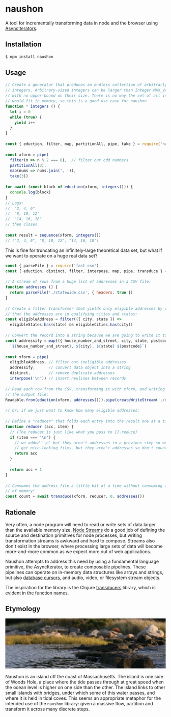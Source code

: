 # naushon

A tool for incrementally transforming data in node and the browser using [AsyncIterators].

## Installation

```sh
$ npm install naushon
```

## Usage

```js
// Create a generator that produces an endless collection of arbitrarly-large
// integers. Arbitrary-sized integers can be larger than Integer.MAX_VALUE,
// with no upper-bound on their size. There is no way the set of all integers
// would fit in memory, so this is a good use case for naushon
function * integers () {
  let i = 0
  while (true) {
    yield i++
  }
}

const { eduction, filter, map, partitionAll, pipe, take } = require('naushon')

const xform = pipe(
  filter(n => n % 2 === 0),  // filter out odd numbers
  partitionAll(3),
  map(nums => nums.join(', ')),
  take(3))

for await (const block of eduction(xform, integers())) {
  console.log(block)
}
// Logs:
//  "2, 4, 6"
//  "8, 10, 12"
//  "14, 16, 18"
// then closes

const result = sequence(xform, integers())
// ["2, 4, 6", "8, 10, 12", "14, 16, 18"]
```

This is fine for truncating an infinitely-large theoretical data set, but what if we want to operate on a huge real data set?

```js
const { parseFile } = require('fast-csv')
const { eduction, distinct, filter, interpose, map, pipe, transduce } = require('naushon')

// A stream of rows from a huge list of addresses in a CSV file:
function addresses () {
  return parseFile('./statewide.csv', { headers: true })
}

// Create a filter transformer that yields only eligible addresses by checking
// that the addresses are in qualifying cities and states:
const eligibleAddress = filter(({ city, state }) => 
  eligibleStates.has(state) && eligibleCities.has(city))

// Convert the record into a string because we are going to write it to a file
const addressify = map(({ house_number_and_street, city, state, postcode }) =>
  `${house_number_and_street}, ${city}, ${state} ${postcode}`)

const xform = pipe(
  eligibleAddress, // filter out ineligible addresses
  addressify,      // convert data object into a string
  distinct,        // remove duplicate addresses
  interpose('\n')) // insert newlines between records

// Read each row from the CSV, transforming it with xform, and writing it to
// the output file:
Readable.from(eduction(xform, addresses())).pipe(createWriteStream('./out.txt'))

// Or: if we just want to know how many eligible addresses:

// Define a "reducer" that folds each entry into the result one at a time:
function reducer (acc, item) {
  // (The reducer is just like what you pass to [].reduce)
  if (item === '\n') {
    // we added '\n' but they aren't addresses in a previous step so we would
    // get nice-looking files, but they aren't addresses so don't count them
    return acc
  } 

  return acc + 1
}

// Consumes the address file a little bit at a time without consuming a ton
// of memory!
const count = await transduce(xform, reducer, 0, addresses())
```

## Rationale

Very often, a node program will need to read or write sets of data larger than the available memory size. [Node Streams][streams] do a good job of defining the source and destination primitives for node processes, but writing transformation streams is awkward and hard to compose. Streams also don't exist in the browser, where processing large sets of data will become more-and-more common as we expect more out of web applications.

Naushon attempts to address this need by using a fundamental language primitive, the AsyncIterator, to create composable pipelines. These pipelines can operate on in-memory data structures like arrays and strings, but also [database cursors], and audio, video, or filesystem stream objects.

The inspiration for the library is the Clojure [transducers] library, which is evident in the function names.

## Etymology

![a photo taken on naushon](./naushon.jpg)

Naushon is an island off the coast of Massachusetts. The island is one side of Woods Hole, a place where the tide passes through at great speed when the ocean level is higher on one side than the other. The island links to other small islands with bridges, under which some of this water passes, and where it is held in tidal coves. This seems an appropriate metaphor for the intended use of the `naushon` library: given a massive flow, partition and transform it across many discrete steps.


[AsyncIterators]: https://2ality.com/2016/10/asynchronous-iteration.html
[streams]: https://nodejs.org/dist/latest-v12.x/docs/api/stream.html
[database cursors]: https://thecodebarbarian.com/cursors-in-mongoose-45.html
[transducers]: https://clojure.org/reference/transducers
